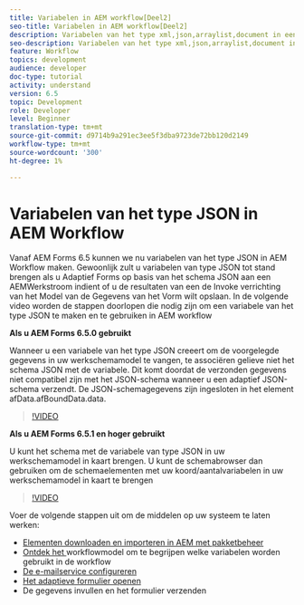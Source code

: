```yaml
---
title: Variabelen in AEM workflow[Deel2]
seo-title: Variabelen in AEM workflow[Deel2]
description: Variabelen van het type xml,json,arraylist,document in een algemene workflow gebruiken
seo-description: Variabelen van het type xml,json,arraylist,document in een algemene workflow gebruiken
feature: Workflow
topics: development
audience: developer
doc-type: tutorial
activity: understand
version: 6.5
topic: Development
role: Developer
level: Beginner
translation-type: tm+mt
source-git-commit: d9714b9a291ec3ee5f3dba9723de72bb120d2149
workflow-type: tm+mt
source-wordcount: '300'
ht-degree: 1%

---
```


# Variabelen van het type JSON in AEM Workflow

Vanaf AEM Forms 6.5 kunnen we nu variabelen van het type JSON in AEM Workflow maken. Gewoonlijk zult u variabelen van type JSON tot stand brengen als u Adaptief Forms op basis van het schema JSON aan een AEMWerkstroom indient of u de resultaten van een de Invoke verrichting van het Model van de Gegevens van het Vorm wilt opslaan. In de volgende video worden de stappen doorlopen die nodig zijn om een variabele van het type JSON te maken en te gebruiken in AEM workflow

**Als u AEM Forms 6.5.0 gebruikt**

Wanneer u een variabele van het type JSON creeert om de voorgelegde gegevens in uw werkschemamodel te vangen, te associëren gelieve niet het schema JSON met de variabele. Dit komt doordat de verzonden gegevens niet compatibel zijn met het JSON-schema wanneer u een adaptief JSON-schema verzendt. De JSON-schemagegevens zijn ingesloten in het element afData.afBoundData.data.

>[!VIDEO](https://video.tv.adobe.com/v/26444?quality=12&learn=on)


**Als u AEM Forms 6.5.1 en hoger gebruikt**

U kunt het schema met de variabele van type JSON in uw werkschemamodel in kaart brengen. U kunt de schemabrowser dan gebruiken om de schemaelementen met uw koord/aantalvariabelen in uw werkschemamodel in kaart te brengen

>[!VIDEO](https://video.tv.adobe.com/v/28097?quality=12&learn=on)

Voer de volgende stappen uit om de middelen op uw systeem te laten werken:

* [Elementen downloaden en importeren in AEM met pakketbeheer](assets/jsonandstringvariable.zip)
* [Ontdek het ](http://localhost:4502/editor.html/conf/global/settings/workflow/models/jsonvariable.html) workflowmodel om te begrijpen welke variabelen worden gebruikt in de workflow
* [De e-mailservice configureren](https://helpx.adobe.com/experience-manager/6-5/sites/administering/using/notification.html#ConfiguringtheMailService)
* [Het adaptieve formulier openen](http://localhost:4502/content/dam/formsanddocuments/afbasedonjson/jcr:content?wcmmode=disabled)
* De gegevens invullen en het formulier verzenden

